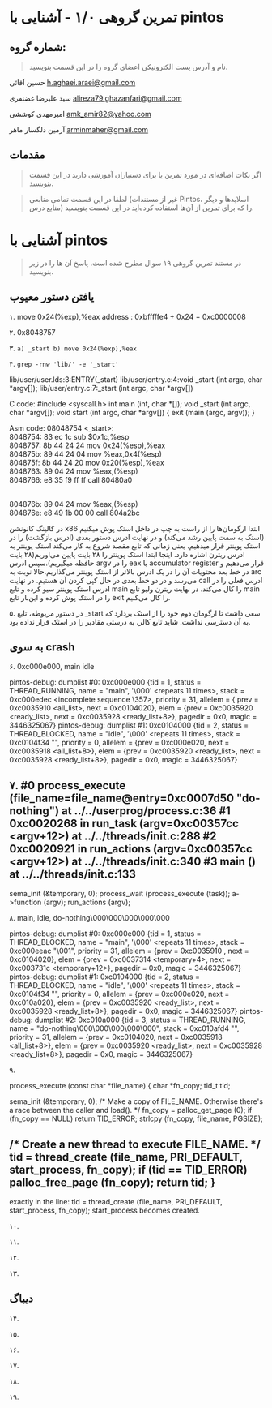 تمرین گروهی ۱/۰ - آشنایی با pintos
======================

شماره گروه:
-----
> نام و آدرس پست الکترونیکی اعضای گروه را در این قسمت بنویسید.

حسین آقائی h.aghaei.araei@gmail.com

سید علیرضا غضنفری alireza79.ghazanfari@gmail.com 

امیرمهدی کوششی amk_amir82@yahoo.com

آرمین دلگسار ماهر arminmaher@gmail.com 

مقدمات
----------
> اگر نکات اضافه‌ای در مورد تمرین یا برای دستیاران آموزشی دارید در این قسمت بنویسید.


> لطفا در این قسمت تمامی منابعی (غیر از مستندات Pintos، اسلاید‌ها و دیگر منابع  درس) را که برای تمرین از آن‌ها استفاده کرده‌اید در این قسمت بنویسید.

آشنایی با pintos
============
>  در مستند تمرین گروهی ۱۹ سوال مطرح شده است. پاسخ آن ها را در زیر بنویسید.


## یافتن دستور معیوب

۱.
    move 0x24(%exp),%eax 
	address : 0xbfffffe4 + 0x24 = 0xc0000008 

۲.
    0x8048757
    

۳.
 `
 a) _start
 b) move 0x24(%exp),%eax
 `
  

۴.
   `grep -rnw 'lib/' -e '_start'`
   
   lib/user/user.lds:3:ENTRY(_start) 
   lib/user/entry.c:4:void _start (int argc, char *argv[]); 
   lib/user/entry.c:7:_start (int argc, char *argv[]) 
   
   C code:
   #include <syscall.h>
   int main (int, char *[]);
   void _start (int argc, char *argv[]);
   void start (int argc, char *argv[]) 
   {
   	exit (main (argc, argv));
   }
   
   Asm code:
   08048754 <_start>:                                                                                      
   8048754:       83 ec 1c                sub    $0x1c,%esp                                                
   8048757:       8b 44 24 24             mov    0x24(%esp),%eax                                           
   804875b:       89 44 24 04             mov    %eax,0x4(%esp)                                            
   804875f:       8b 44 24 20             mov    0x20(%esp),%eax                                         
   8048763:       89 04 24                mov    %eax,(%esp)                                              
   8048766:       e8 35 f9 ff ff          call   80480a0 <main>                                           
   804876b:       89 04 24                mov    %eax,(%esp)                                               
   804876e:       e8 49 1b 00 00          call   804a2bc <exit> 
   
   در کالینگ کانونشن x86 ابتدا ارگومان‌ها را از راست به چپ در داخل استک پوش میکنیم (استک به سمت پایین رشد می‌کند) و در نهایت ادرس دستور بعدی (ادرس بازگشت) را در استک پوینتر قرار میدهیم. یعنی زمانی که تابع مقصد شروع به کار می‌کند استک پوینتر به ادرس ریترن اشاره دارد.
   اینجا ابتدا استک پوینتر را ۲۸ بایت پایین می‌اوریم(۲۸ بایت حافظه میگیریم).سپس ادرس argv را در eax یا accumulator register قرار می‌دهیم و در خط بعد محتویات آن را در یک ادرس بالاتر از استک پوینتر می‌گذاریم.حالا نوبت به arc می‌رسد و در دو خط بعدی در حال کپی کردن آن هستیم. در نهایت call ادرس فعلی را در ادرس استک پوینتر سیو کرده و تابع main را کال می‌کند. در نهایت ریترن ولیو تابع main را در استک پوش کرده و این‌بار تابع exit را کال می‌کنیم.
   
   

۵. در دستور مربوطه، تابع _start سعی داشت تا  ارگومان دوم خود را از استک بردارد که به آن دسترسی نداشت. شاید تابع کالر، به درستی مقادیر را در استک قرار نداده بود.

## به سوی crash

۶.
0xc000e000, main
idle

pintos-debug: dumplist #0: 0xc000e000 {tid = 1, status = THREAD_RUNNING, name = "main", '\000' <repeats 11 times>, stack = 0xc000edec <incomplete sequence \357>, priority = 31, allelem = {
prev = 0xc0035910 <all_list>, next = 0xc0104020}, elem = {prev = 0xc0035920 <ready_list>, next = 0xc0035928 <ready_list+8>}, pagedir = 0x0, magic = 3446325067}
pintos-debug: dumplist #1: 0xc0104000 {tid = 2, status = THREAD_BLOCKED, name = "idle", '\000' <repeats 11 times>, stack = 0xc0104f34 "", priority = 0, allelem = {prev = 0xc000e020, next = 0xc0035918 <all_list+8>}, elem = {prev = 0xc0035920 <ready_list>, next = 0xc0035928 <ready_list+8>}, pagedir = 0x0, magic = 3446325067}

۷.
#0  process_execute (file_name=file_name@entry=0xc0007d50 "do-nothing") at ../../userprog/process.c:36
#1  0xc0020268 in run_task (argv=0xc00357cc <argv+12>) at ../../threads/init.c:288
#2  0xc0020921 in run_actions (argv=0xc00357cc <argv+12>) at ../../threads/init.c:340
#3  main () at ../../threads/init.c:133
------
sema_init (&temporary, 0);
process_wait (process_execute (task));
a->function (argv);
run_actions (argv);


۸.
main, idle, do-nothing\000\000\000\000\000

pintos-debug: dumplist #0: 0xc000e000 {tid = 1, status = THREAD_BLOCKED, name = "main", '\000' <repeats 11 times>, stack = 0xc000eeac "\001", priority = 31, allelem = {prev = 0xc0035910 <a
ll_list>, next = 0xc0104020}, elem = {prev = 0xc0037314 <temporary+4>, next = 0xc003731c <temporary+12>}, pagedir = 0x0, magic = 3446325067}
pintos-debug: dumplist #1: 0xc0104000 {tid = 2, status = THREAD_BLOCKED, name = "idle", '\000' <repeats 11 times>, stack = 0xc0104f34 "", priority = 0, allelem = {prev = 0xc000e020, next =
 0xc010a020}, elem = {prev = 0xc0035920 <ready_list>, next = 0xc0035928 <ready_list+8>}, pagedir = 0x0, magic = 3446325067}
pintos-debug: dumplist #2: 0xc010a000 {tid = 3, status = THREAD_RUNNING, name = "do-nothing\000\000\000\000\000", stack = 0xc010afd4 "", priority = 31, allelem = {prev = 0xc0104020, next =
 0xc0035918 <all_list+8>}, elem = {prev = 0xc0035920 <ready_list>, next = 0xc0035928 <ready_list+8>}, pagedir = 0x0, magic = 3446325067}

۹.

process_execute (const char *file_name)
{
char *fn_copy;
tid_t tid;

sema_init (&temporary, 0);
/* Make a copy of FILE_NAME.
Otherwise there's a race between the caller and load(). */
fn_copy = palloc_get_page (0);
if (fn_copy == NULL)
return TID_ERROR;
strlcpy (fn_copy, file_name, PGSIZE);

/* Create a new thread to execute FILE_NAME. */
tid = thread_create (file_name, PRI_DEFAULT, start_process, fn_copy);
if (tid == TID_ERROR)
palloc_free_page (fn_copy);
return tid;
}
------
exactly in the line:
tid = thread_create (file_name, PRI_DEFAULT, start_process, fn_copy);
start_process becomes created.

۱۰.

۱۱.

۱۲.

۱۳.


## دیباگ

۱۴.

۱۵.

۱۶.

۱۷.

۱۸.

۱۹.
